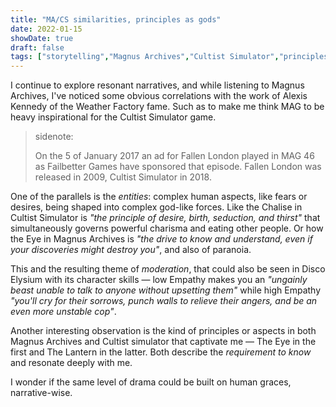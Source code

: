 ```yaml
---
title: "MA/CS similarities, principles as gods"
date: 2022-01-15
showDate: true
draft: false
tags: ["storytelling","Magnus Archives","Cultist Simulator","principles"]
---
```


I continue to explore resonant narratives, and while listening to Magnus Archives, I've noticed some obvious correlations with the work of Alexis Kennedy of the Weather Factory fame. Such as to make me think MAG to be heavy inspirational for the Cultist Simulator game.

> sidenote:
> 
> On the 5 of January 2017 an ad for Fallen London played in MAG 46 as Failbetter Games have sponsored that episode. Fallen London was released in 2009, Cultist Simulator in 2018.

One of the parallels is the *entities*: complex human aspects, like fears or desires, being shaped into complex god-like forces. Like the Chalise in Cultist Simulator is *"the principle of desire, birth, seduction, and thirst"* that simultaneously governs powerful charisma and eating other people. Or how the Eye in Magnus Archives is *"the drive to know and understand, even if your discoveries might destroy you"*, and also of paranoia.

This and the resulting theme of *moderation*, that could also be seen in Disco Elysium with its character skills — low Empathy makes you an *"ungainly beast unable to talk to anyone without upsetting them"* while high Empathy *"you'll cry for their sorrows, punch walls to relieve their angers, and be an even more unstable cop"*.

Another interesting observation is the kind of principles or aspects in both Magnus Archives and Cultist simulator that captivate me — The Eye in the first and The Lantern in the latter. Both describe the *requirement to know* and resonate deeply with me.

I wonder if the same level of drama could be built on human graces, narrative-wise.
